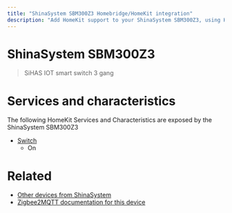```yaml
---
title: "ShinaSystem SBM300Z3 Homebridge/HomeKit integration"
description: "Add HomeKit support to your ShinaSystem SBM300Z3, using Homebridge, Zigbee2MQTT and homebridge-z2m."
---
```

<!---
This file has been GENERATED using src/docgen/docgen.ts
DO NOT EDIT THIS FILE MANUALLY!
-->
# ShinaSystem SBM300Z3
> SiHAS IOT smart switch 3 gang


# Services and characteristics
The following HomeKit Services and Characteristics are exposed by
the ShinaSystem SBM300Z3

* [Switch](../../switch.md)
  * On


# Related
* [Other devices from ShinaSystem](../index.md#shinasystem)
* [Zigbee2MQTT documentation for this device](https://www.zigbee2mqtt.io/devices/SBM300Z3.html)